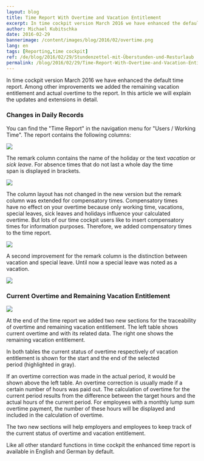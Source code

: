 ```yaml
---
layout: blog
title: Time Report With Overtime and Vacation Entitlement
excerpt: In time cockpit version March 2016 we have enhanced the default time report. Among other improvements we added the remaining vacation entitlement and actual overtime to the report. In this article we will explain the updates and extensions in detail.
author: Michael Kubitschka
date: 2016-02-29
bannerimage: /content/images/blog/2016/02/overtime.png
lang: en
tags: [Reporting,time cockpit]
ref: /de/blog/2016/02/29/Stundenzettel-mit-Überstunden-und-Resturlaub
permalink: /blog/2016/02/29/Time-Report-With-Overtime-and-Vacation-Entitlement
---
```


<p>In time cockpit version March 2016 we have enhanced the default time report. Among other improvements we added the remaining vacation entitlement and actual overtime to the report. In this article we will explain the updates and extensions in detail.</p><h3>Changes in Daily Records
<br /></h3><p>You can find the "Time Report" in the navigation menu for "Users / Working Time". The report contains the following columns:</p><p>
  <img src="{{site.baseurl}}/content/images/blog/2016/02/time-report-columns.png" />
</p><p>The remark column contains the name of the holiday or the text <em>vacation</em> or <em>sick leave</em>. For absence times that do not last a whole day the time span is displayed in brackets.</p><p>
  <img src="{{site.baseurl}}/content/images/blog/2016/02/time-report-remarks.png" />
</p><p>The column layout has not changed in the new version but the remark column was extended for compensatory times. Compensatory times have no effect on your overtime because only working time, vacations, special leaves, sick leaves and holidays influence your calculated overtime. But lots of our time cockpit users like to insert compensatory times for information purposes. Therefore, we added compensatory times to the time report. </p><p>
  <img src="{{site.baseurl}}/content/images/blog/2016/02/time-report-compensatory-time.png" />
</p><p>A second improvement for the remark column is the distinction between vacation and special leave. Until now a special leave was noted as a vacation.</p><p>
  <img src="{{site.baseurl}}/content/images/blog/2016/02/time-report-special-leave.png" />
</p><h3>Current Overtime and Remaining Vacation Entitlement
<br /></h3><p>
  <img src="{{site.baseurl}}/content/images/blog/2016/02/time-report.png" />
</p><p>At the end of the time report we added two new sections for the traceability of overtime and remaining vacation entitlement. The left table shows current overtime and with its related data. The right one shows the remaining vacation entitlement.</p><p>In both tables the current status of overtime respectively of vacation entitlement is shown for the start and the end of the selected period (highlighted in gray).</p><p>If an overtime correction was made in the actual period, it would be shown above the left table. An overtime correction is usually made if a certain number of hours was paid out. The calculation of overtime for the current period results from the difference between the target hours and the actual hours of the current period. For employees with a monthly lump sum overtime payment, the number of these hours will be displayed and included in the calculation of overtime.</p><p>The two new sections will help employers and employees to keep track of the current status of overtime and vacation entitlement.</p><p>Like all other standard functions in time cockpit the enhanced time report is available in English and German by default.<br /></p>
